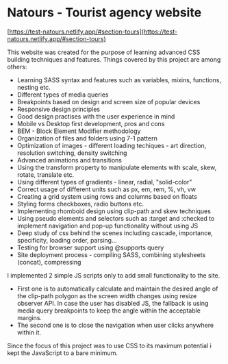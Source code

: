 # Natours - Tourist agency website
[https://test-natours.netlify.app/#section-tours](https://test-natours.netlify.app/#section-tours)

This website was created for the purpose of learning advanced CSS building techniques and features.
Things covered by this project are among others:
- Learning SASS syntax and features such as variables, mixins, functions, nesting etc.
- Different types of media queries
- Breakpoints based on design and screen size of popular devices
- Responsive design principles
- Good design practises with the user experience in mind
- Mobile vs Desktop first development, pros and cons
- BEM - Block Element Modifier methodology
- Organization of files and folders using 7-1 pattern
- Optimization of images - different loading techiques - art direction, resolution switching, density switching
- Advanced animations and transitions
- Using the transform property to manipulate elements with scale, skew, rotate, translate etc.
- Using different types of gradients - linear, radial, "solid-color"
- Correct usage of different units such as px, em, rem, %, vh, vw
- Creating a grid system using rows and columns based on floats
- Styling forms checkboxes, radio buttons etc.
- Implementing rhomboid design using clip-path and skew techniques
- Using pseudo elements and selectors such as :target and :checked to implement navigation and pop-up functionality without using JS
- Deep study of css behind the scenes including cascade, importance, specificity, loading order, parsing...
- Testing for browser support using @supports query
- Site deployment process - compiling SASS, combining stylesheets (concat), compressing

I implemented 2 simple JS scripts only to add small functionality to the site.
- First one is to automatically calculate and maintain the desired angle of the clip-path polygon as the screen width changes using resize observer API.
  In case the user has disabled JS, the fallback is using media query breakpoints to keep the angle within the acceptable margins.
- The second one is to close the navigation when user clicks anywhere within it.

Since the focus of this project was to use CSS to its maximum potential i kept the JavaScript to a bare minimum.



